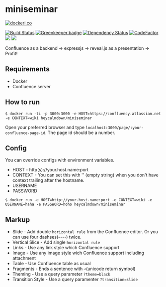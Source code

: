 # miniseminar

[![dockeri.co](http://dockeri.co/image/heycalmdown/miniseminar)](https://registry.hub.docker.com/heycalmdown/miniseminar/)

[![Build Status](https://travis-ci.org/heycalmdown/miniseminar.svg?branch=release-1.0)](https://travis-ci.org/heycalmdown/miniseminar)
[![Greenkeeper badge](https://badges.greenkeeper.io/heycalmdown/miniseminar.svg)](https://greenkeeper.io/)
[![Dependency Status](https://david-dm.org/heycalmdown/miniseminar/status.svg)](https://david-dm.org/heycalmdown/miniseminar)
[![CodeFactor](https://www.codefactor.io/repository/github/heycalmdown/miniseminar/badge)](https://www.codefactor.io/repository/github/heycalmdown/miniseminar)
[![](https://images.microbadger.com/badges/image/heycalmdown/miniseminar:1.0.svg)](https://microbadger.com/images/heycalmdown/miniseminar:1.0 "Get your own image badge on microbadger.com")
[![](https://images.microbadger.com/badges/version/heycalmdown/miniseminar:1.0.svg)](https://microbadger.com/images/heycalmdown/miniseminar:1.0 "Get your own version badge on microbadger.com")


Confluence as a backend -> expressjs -> reveal.js as a presentation -> Profit!

## Requirements

* Docker
* Confluence server

## How to run

```
$ docker run -ti -p 3000:3000 -e HOST=https://confluency.atlassian.net -e CONTEXT=wiki heycalmdown/miniseminar
```

Open your preferred browser and type `localhost:3000/page/:your-confluence-page-id`. The page id should be a number.

## Config

You can override configs with environment variables.

* HOST - http(s)://your.host.name:port
* CONTEXT - You can set this with '' (empty string) when you don't have context trailing after the hostname.
* USERNAME
* PASSWORD
 
```
$ docker run -e HOST=http://your.host.name:port -e CONTEXT=wiki -e USERNAME=haha -e PASSWORD=hoho heycalmdown/miniseminar
```

## Markup

* Slide - Add double `horizontal rule` from the Confluence editor. Or you can use four dashses(----) twice.
* Vertical Slice - Add single `horizontal rule`
* Links - Use any link style which Confluence support
* Image - Use any image style wich Confluence support including attachment
* Table - Use Confluence table as usual
* Fragments - Ends a sentence with `⏎`(unicode return symbol)
* Theming - Use a query parameter `?theme=black`
* Transition Style - Use a query paramenter `?transition=slide`


